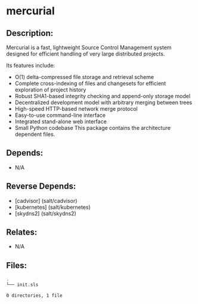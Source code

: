 # mercurial

## Description:

Mercurial is a fast, lightweight Source Control Management system designed for efficient handling of very large distributed projects.

Its features include:
* O(1) delta-compressed file storage and retrieval scheme
* Complete cross-indexing of files and changesets for efficient exploration
  of project history
* Robust SHA1-based integrity checking and append-only storage model
* Decentralized development model with arbitrary merging between trees
* High-speed HTTP-based network merge protocol
* Easy-to-use command-line interface
* Integrated stand-alone web interface
* Small Python codebase
This package contains the architecture dependent files.

## Depends:

  -  N/A

## Reverse Depends:

  -  [cadvisor] (salt/cadvisor)
  -  [kubernetes] (salt/kubernetes)
  -  [skydns2] (salt/skydns2)

## Relates:

  -  N/A

## Files:

```bash
.
└── init.sls

0 directories, 1 file
```
